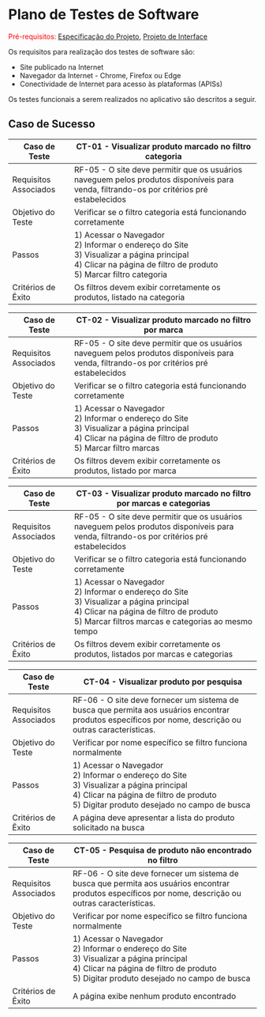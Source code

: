 # Plano de Testes de Software

<span style="color:red">Pré-requisitos: <a href="02-Especificação do Projeto.md"> Especificação do Projeto</a></span>, <a href="03-Projeto de Interface.md"> Projeto de Interface</a>

Os requisitos para realização dos testes de software são:

- Site publicado na Internet
- Navegador da Internet - Chrome, Firefox ou Edge
- Conectividade de Internet para acesso às plataformas (APISs)


Os testes funcionais a serem realizados no aplicativo são descritos a seguir.


## Caso de Sucesso

| Caso de Teste          | CT-01 - Visualizar produto marcado no filtro categoria                                                                 |
| ---------------------- | ----------------------------------------------------------------------------------------------------------------------------------------------------------------|
| Requisitos Associados  | RF-05 - O site deve permitir que os usuários naveguem pelos produtos disponíveis para venda, filtrando-os por critérios pré estabelecidos                       |
| Objetivo do Teste      | Verificar se o filtro categoria está funcionando corretamente                                                                                                   |        
| Passos                 | 1) Acessar o Navegador<br> 2) Informar o endereço do Site<br> 3) Visualizar a página principal<br> 4) Clicar na página de filtro de produto<br>  5) Marcar filtro categoria<br>|   
| Critérios de Êxito     | Os filtros devem exibir corretamente os produtos, listado na categoria                                                                                          |

| Caso de Teste          | CT-02 - Visualizar produto marcado no filtro por marca                                                                |
| ---------------------- | ----------------------------------------------------------------------------------------------------------------------------------------------------------------|
| Requisitos Associados  | RF-05 - O site deve permitir que os usuários naveguem pelos produtos disponíveis para venda, filtrando-os por critérios pré estabelecidos                       |
| Objetivo do Teste      | Verificar se o filtro categoria está funcionando corretamente                                                                                                   |        
| Passos                 | 1) Acessar o Navegador<br> 2) Informar o endereço do Site<br> 3) Visualizar a página principal<br> 4) Clicar na página de filtro de produto<br>  5) Marcar filtro marcas<br>|   
| Critérios de Êxito     | Os filtros devem exibir corretamente os produtos, listado por marca  |

| Caso de Teste          | CT-03 - Visualizar produto marcado no filtro por marcas e categorias                                                                |
| ---------------------- | ----------------------------------------------------------------------------------------------------------------------------------------------------------------|
| Requisitos Associados  | RF-05 - O site deve permitir que os usuários naveguem pelos produtos disponíveis para venda, filtrando-os por critérios pré estabelecidos                       |
| Objetivo do Teste      | Verificar se o filtro categoria está funcionando corretamente                                                                                                   |        
| Passos                 | 1) Acessar o Navegador<br> 2) Informar o endereço do Site<br> 3) Visualizar a página principal<br> 4) Clicar na página de filtro de produto<br>  5) Marcar filtros marcas e categorias ao mesmo tempo<br>|   
| Critérios de Êxito     | Os filtros devem exibir corretamente os produtos, listados por marcas e categorias|

| Caso de Teste          | CT-04 - Visualizar produto por pesquisa  |
| ---------------------- | ----------------------------------------------------------------------------------------------------------------------------------------------------------------|
| Requisitos Associados  | RF-06 - O site deve fornecer um sistema de busca que permita aos usuários encontrar produtos específicos por nome, descrição ou outras características.                      |
| Objetivo do Teste      | Verificar por nome específico se filtro funciona normalmente   |        
| Passos                 | 1) Acessar o Navegador<br> 2) Informar o endereço do Site<br> 3) Visualizar a página principal<br> 4) Clicar na página de filtro de produto<br>  5) Digitar produto desejado no campo de busca<br>|   
| Critérios de Êxito     | A página deve apresentar a lista do produto solicitado na busca|

| Caso de Teste          | CT-05 - Pesquisa de produto não encontrado no filtro |
| ---------------------- | ----------------------------------------------------------------------------------------------------------------------------------------------------------------|
| Requisitos Associados  | RF-06 - O site deve fornecer um sistema de busca que permita aos usuários encontrar produtos específicos por nome, descrição ou outras características.                      |
| Objetivo do Teste      | Verificar por nome específico se filtro funciona normalmente   |        
| Passos                 | 1) Acessar o Navegador<br> 2) Informar o endereço do Site<br> 3) Visualizar a página principal<br> 4) Clicar na página de filtro de produto<br>  5) Digitar produto desejado no campo de busca<br>|   
| Critérios de Êxito     |A página exibe nenhum produto encontrado|
